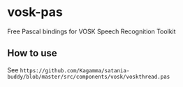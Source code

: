 # vosk-pas
Free Pascal bindings for VOSK Speech Recognition Toolkit

## How to use
See `https://github.com/Kagamma/satania-buddy/blob/master/src/components/vosk/voskthread.pas`